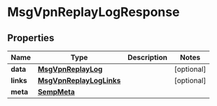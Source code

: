 

# MsgVpnReplayLogResponse


## Properties

| Name | Type | Description | Notes |
|------------ | ------------- | ------------- | -------------|
|**data** | [**MsgVpnReplayLog**](MsgVpnReplayLog.md) |  |  [optional] |
|**links** | [**MsgVpnReplayLogLinks**](MsgVpnReplayLogLinks.md) |  |  [optional] |
|**meta** | [**SempMeta**](SempMeta.md) |  |  |



